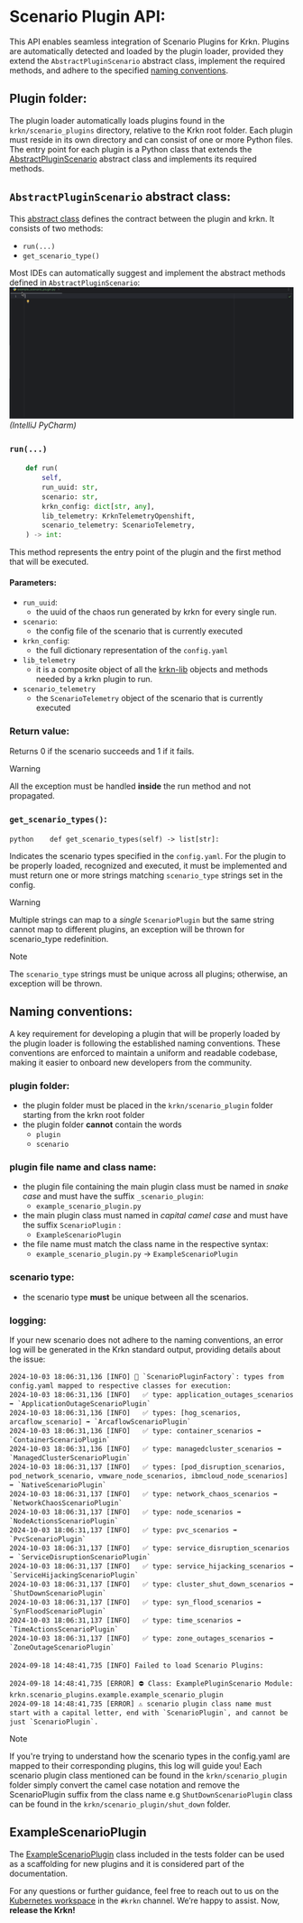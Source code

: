 # Scenario Plugin API:

This API enables seamless integration of Scenario Plugins for Krkn. Plugins are automatically 
detected and loaded by the plugin loader, provided they extend the `AbstractPluginScenario` 
abstract class, implement the required methods, and adhere to the specified [naming conventions](#naming-conventions).

## Plugin folder:

The plugin loader automatically loads plugins found in the `krkn/scenario_plugins` directory, 
relative to the Krkn root folder. Each plugin must reside in its own directory and can consist 
of one or more Python files. The entry point for each plugin is a Python class that extends the 
[AbstractPluginScenario](../krkn/scenario_plugins/abstract_scenario_plugin.py) abstract class and implements its required methods.

## `AbstractPluginScenario` abstract class:

This [abstract class](../krkn/scenario_plugins/abstract_scenario_plugin.py) defines the contract between the plugin and krkn.
It consists of two methods:
- `run(...)`
- `get_scenario_type()`

Most IDEs can automatically suggest and implement the abstract methods defined in `AbstractPluginScenario`:
![pycharm](scenario_plugin_pycharm.gif)
_(IntelliJ PyCharm)_

### `run(...)`

```python
    def run(
        self,
        run_uuid: str,
        scenario: str,
        krkn_config: dict[str, any],
        lib_telemetry: KrknTelemetryOpenshift,
        scenario_telemetry: ScenarioTelemetry,
    ) -> int:

```

This method represents the entry point of the plugin and the first method 
that will be executed.
#### Parameters:

- `run_uuid`:
  - the uuid of the chaos run generated by krkn for every single run.
- `scenario`:
  - the config file of the scenario that is currently executed
- `krkn_config`:
  - the full dictionary representation of the `config.yaml`
- `lib_telemetry`
  - it is a composite object of all the [krkn-lib](https://krkn-chaos.github.io/krkn-lib-docs/modules.html) objects and methods needed by a krkn plugin to run.
- `scenario_telemetry`
  - the `ScenarioTelemetry` object of the scenario that is currently executed
 
### Return value:
Returns 0 if the scenario succeeds and 1 if it fails.
> [!WARNING]
> All the exception must be handled __inside__ the run method and not propagated.

### `get_scenario_types()`:

```python    def get_scenario_types(self) -> list[str]:```

Indicates the scenario types specified in the `config.yaml`. For the plugin to be properly
loaded, recognized and executed, it must be implemented and must return one or more
strings matching `scenario_type` strings set in the config.
> [!WARNING]
> Multiple strings can map to a *single*  `ScenarioPlugin` but the same string cannot map
> to different plugins, an exception will be thrown for scenario_type redefinition.

> [!Note]  
> The `scenario_type` strings must be unique across all plugins; otherwise, an exception will be thrown.

## Naming conventions:
A key requirement for developing a plugin that will be properly loaded 
by the plugin loader is following the established naming conventions. 
These conventions are enforced to maintain a uniform and readable codebase, 
making it easier to onboard new developers from the community.

### plugin folder:
- the plugin folder must be placed in the `krkn/scenario_plugin` folder starting from the krkn root folder
- the plugin folder __cannot__ contain the words
  - `plugin`
  - `scenario`
### plugin file name and class name:
- the plugin file containing the main plugin class must be named in _snake case_ and must have the suffix `_scenario_plugin`: 
  - `example_scenario_plugin.py`
- the main plugin class must named in _capital camel case_ and must have the suffix `ScenarioPlugin` : 
  - `ExampleScenarioPlugin`
- the file name must match the class name in the respective syntax:
  - `example_scenario_plugin.py` -> `ExampleScenarioPlugin`

### scenario type:
- the scenario type __must__ be unique between all the scenarios.

### logging:
If your new scenario does not adhere to the naming conventions, an error log will be generated in the Krkn standard output,
providing details about the issue:

```commandline
2024-10-03 18:06:31,136 [INFO] 📣 `ScenarioPluginFactory`: types from config.yaml mapped to respective classes for execution:
2024-10-03 18:06:31,136 [INFO]   ✅ type: application_outages_scenarios ➡️ `ApplicationOutageScenarioPlugin` 
2024-10-03 18:06:31,136 [INFO]   ✅ types: [hog_scenarios, arcaflow_scenario] ➡️ `ArcaflowScenarioPlugin` 
2024-10-03 18:06:31,136 [INFO]   ✅ type: container_scenarios ➡️ `ContainerScenarioPlugin` 
2024-10-03 18:06:31,136 [INFO]   ✅ type: managedcluster_scenarios ➡️ `ManagedClusterScenarioPlugin` 
2024-10-03 18:06:31,137 [INFO]   ✅ types: [pod_disruption_scenarios, pod_network_scenario, vmware_node_scenarios, ibmcloud_node_scenarios] ➡️ `NativeScenarioPlugin` 
2024-10-03 18:06:31,137 [INFO]   ✅ type: network_chaos_scenarios ➡️ `NetworkChaosScenarioPlugin` 
2024-10-03 18:06:31,137 [INFO]   ✅ type: node_scenarios ➡️ `NodeActionsScenarioPlugin` 
2024-10-03 18:06:31,137 [INFO]   ✅ type: pvc_scenarios ➡️ `PvcScenarioPlugin` 
2024-10-03 18:06:31,137 [INFO]   ✅ type: service_disruption_scenarios ➡️ `ServiceDisruptionScenarioPlugin` 
2024-10-03 18:06:31,137 [INFO]   ✅ type: service_hijacking_scenarios ➡️ `ServiceHijackingScenarioPlugin` 
2024-10-03 18:06:31,137 [INFO]   ✅ type: cluster_shut_down_scenarios ➡️ `ShutDownScenarioPlugin` 
2024-10-03 18:06:31,137 [INFO]   ✅ type: syn_flood_scenarios ➡️ `SynFloodScenarioPlugin` 
2024-10-03 18:06:31,137 [INFO]   ✅ type: time_scenarios ➡️ `TimeActionsScenarioPlugin` 
2024-10-03 18:06:31,137 [INFO]   ✅ type: zone_outages_scenarios ➡️ `ZoneOutageScenarioPlugin`

2024-09-18 14:48:41,735 [INFO] Failed to load Scenario Plugins:

2024-09-18 14:48:41,735 [ERROR] ⛔ Class: ExamplePluginScenario Module: krkn.scenario_plugins.example.example_scenario_plugin
2024-09-18 14:48:41,735 [ERROR] ⚠️ scenario plugin class name must start with a capital letter, end with `ScenarioPlugin`, and cannot be just `ScenarioPlugin`.
```

>[!NOTE]
>If you're trying to understand how the scenario types in the config.yaml are mapped to 
> their corresponding plugins, this log will guide you! 
> Each scenario plugin class mentioned can be found in the `krkn/scenario_plugin` folder
> simply convert the camel case notation and remove the ScenarioPlugin suffix from the class name
> e.g `ShutDownScenarioPlugin` class can be found in the `krkn/scenario_plugin/shut_down` folder.

## ExampleScenarioPlugin
The [ExampleScenarioPlugin](../krkn/tests/test_classes/example_scenario_plugin.py) class included in the tests folder can be used as a scaffolding for new plugins and it is considered
part of the documentation.

For any questions or further guidance, feel free to reach out to us on the 
[Kubernetes workspace](https://kubernetes.slack.com/) in the `#krkn` channel. 
We’re happy to assist. Now, __release the Krkn!__

